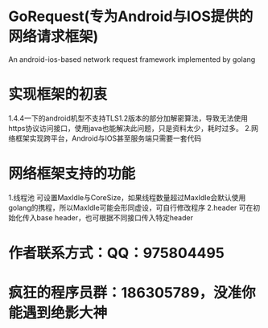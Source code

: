 # GoRequest(专为Android与IOS提供的网络请求框架)
An android-ios-based network request framework implemented by golang
# 实现框架的初衷
1.4.4一下的android机型不支持TLS1.2版本的部分加解密算法，导致无法使用https协议访问接口，使用java也能解决此问题，只是资料太少，耗时过多。
2.网络框架实现跨平台，Android与IOS甚至服务端只需要一套代码
# 网络框架支持的功能
1.线程池
可设置MaxIdle与CoreSize，如果线程数量超过MaxIdle会默认使用golang的携程，所以MaxIdle可能会形同虚设，可自行修改程序
2.header
可在初始化传入base header，也可根据不同接口传入特定header

# 作者联系方式：QQ：975804495
# 疯狂的程序员群：186305789，没准你能遇到绝影大神
